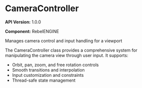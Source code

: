 # CameraController

**API Version:** 1.0.0

**Component:** RebelENGINE

Manages camera control and input handling for a viewport

The CameraController class provides a comprehensive system for manipulating
the camera view through user input. It supports:
- Orbit, pan, zoom, and free rotation controls
- Smooth transitions and interpolation
- Input customization and constraints
- Thread-safe state management

